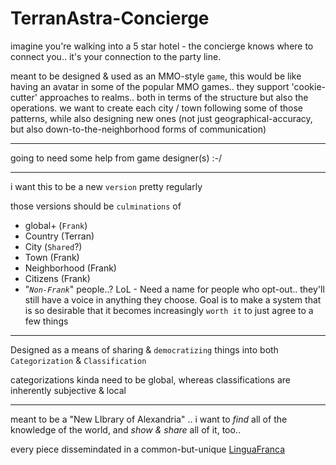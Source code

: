 
# TerranAstra-Concierge

imagine you're walking into a 5 star hotel - the concierge knows where to connect you.. it's your connection to the party line. 

meant to be designed & used as an MMO-style `game`, this would be like having an avatar in some of the popular MMO games.. they support 'cookie-cutter' approaches to realms.. both in terms of the structure but also the operations. we want to create each city / town following some of those patterns, while also designing new ones (not just geographical-accuracy, but also down-to-the-neighborhood forms of communication)

---
going to need some help from game designer(s) :-/

---
i want this to be a new `version` pretty regularly 

those versions should be `culminations` of 
 - global+ (`Frank`)
 - Country (Terran)
 - City (`Shared`?)
 - Town (Frank)
 - Neighborhood (Frank)
 - Citizens (Frank)
 - "_`Non-Frank`_" people..? LoL - Need a name for people who opt-out.. they'll still have a voice in anything they choose. Goal is to make a system that is so desirable that it becomes increasingly `worth it` to just agree to a few things

 ---
 Designed as a means of sharing & `democratizing` things into both `Categorization` & `Classification`

categorizations kinda need to be global, whereas classifications are inherently subjective & local 

---
meant to be a "New LIbrary of Alexandria" .. i want to _find_ all of the knowledge of the world, and _show & share_ all of it, too.. 

every piece dissemindated in a common-but-unique [LinguaFranca](https://github.com/TheseApps/TerranAstra-LinguaFranca)

